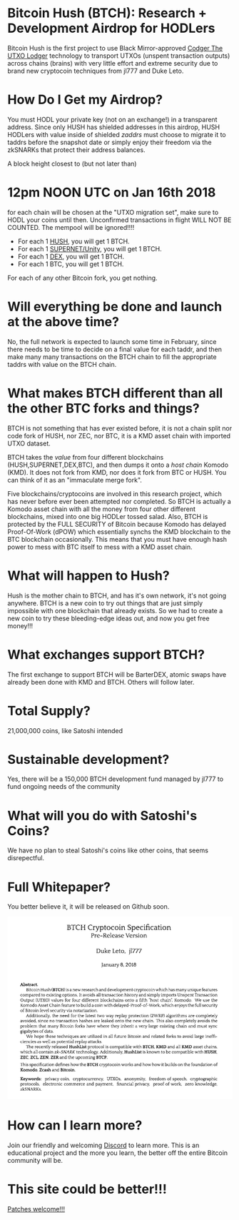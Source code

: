 # Bitcoin Hush (BTCH): Research + Development Airdrop for HODLers



Bitcoin Hush is the first project to use Black Mirror-approved [Codger The UTXO Lodger](https://twitter.com/dukeleto/status/948680869329317888)  technology to transport UTXOs (unspent transaction outputs) across chains (brains) with very little effort and extreme security due to brand new cryptocoin techniques from jl777 and Duke Leto.

# How Do I Get my Airdrop?

You must HODL your private key (not on an exchange!) in a transparent address. Since only HUSH has shielded addresses in this airdrop,
HUSH HODLers with value inside of shielded *zaddrs* must choose to migrate it to taddrs before the snapshot date or simply enjoy their freedom via the zkSNARKs that protect their address balances.

A block height closest to (but not later than) 

# 12pm NOON UTC on Jan 16th 2018

for each chain will be chosen at the "UTXO migration set", make sure to HODL your coins until then. Unconfirmed transactions in flight WILL NOT BE COUNTED. The mempool will be ignored!!!!

* For each 1 [HUSH](https://www.myhush.org), you will get 1 BTCH.
* For each 1 [SUPERNET/Unity](https://coinmarketcap.com/currencies/supernet-unity/), you will get 1 BTCH.
* For each 1 [DEX](https://coinmarketcap.com/currencies/instantdex/), you will get 1 BTCH.
* For each 1 BTC, you will get 1 BTCH.

For each of any other Bitcoin fork, you get nothing.

# Will everything be done and launch at the above time?

No, the full network is expected to launch some time in February, since there needs to be time to decide on a final value for each taddr, and then make many many transactions on the BTCH chain to fill the appropriate taddrs with value on the BTCH chain.

# What makes BTCH different than all the other BTC forks and things?

BTCH is not something that has ever existed before, it is not a chain split nor code fork of HUSH, nor ZEC, nor BTC, it is a KMD asset chain with imported UTXO dataset. 

BTCH takes the *value* from four different blockchains (HUSH,SUPERNET,DEX,BTC), and then dumps it onto a *host chain* Komodo (KMD).
It does not fork from KMD, nor does it fork from BTC or HUSH. You can think of it as an "immaculate merge fork".

Five blockchains/cryptocoins are involved in this research project, which has never before ever been attempted nor completed.
So BTCH is actually a Komodo asset chain with all the money from four other different blockchains, mixed into one big HODLer tossed salad.
Also, BTCH is protected by the FULL SECURITY of Bitcoin because Komodo has delayed Proof-Of-Work (dPOW) which essentially synchs the KMD blockchain to the BTC blockchain occasionally. This means that you must have enough hash power to mess with BTC itself to mess with a KMD asset chain.

# What will happen to Hush?

Hush is the mother chain to BTCH, and has it's own network, it's not going anywhere. BTCH is a new coin to try out things that are just simply impossible with one blockchain that already exists. So we had to create a new coin to try these bleeding-edge ideas out, and now you get free money!!!

# What exchanges support BTCH?

The first exchange to support BTCH will be BarterDEX, atomic swaps have already been done with KMD and BTCH. Others will follow later.

# Total Supply?

21,000,000 coins, like Satoshi intended

# Sustainable development?

Yes, there will be a 150,000 BTCH development fund managed by jl777 to fund ongoing needs of the community

# What will you do with Satoshi's Coins?

We have no plan to steal Satoshi's coins like other coins, that seems disrepectful.

# Full Whitepaper?

You better believe it, it will be released on Github soon.

<img src="/btch_abstract.png">

# How can I learn more?

Join our friendly and welcoming [Discord](https://discord.io/hush/) to learn more. This is an educational project and the more you learn, the better off the entire Bitcoin community will be.

# This site could be better!!!

[Patches welcome!!!](https://github.com/bitcoinhush/bitcoinhush.github.io/blob/master/README.md)




